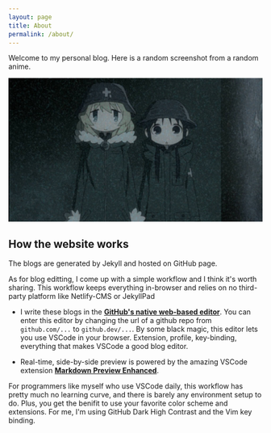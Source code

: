 ```yaml
---
layout: page
title: About
permalink: /about/
---
```


Welcome to my personal blog. Here is a random screenshot from a random anime.

![image](/images/0002.jpg)

## How the website works

The blogs are generated by Jekyll and hosted on GitHub page. 

As for blog editting, I come up with a simple workflow and I think it's worth sharing. This workflow keeps everything in-browser and relies on no third-party platform like Netlify-CMS or JekyllPad

- I write these blogs in the **[GitHub's native web-based editor](https://docs.github.com/en/codespaces/the-githubdev-web-based-editor)**. You can enter this editor by changing the url of a github repo from `github.com/...` to `github.dev/...`. By some black magic, this editor lets you use VSCode in your browser. Extension, profile, key-binding, everything that makes VSCode a good blog editor.

- Real-time, side-by-side preview is powered by the amazing VSCode extension **[Markdown Preview Enhanced](https://marketplace.visualstudio.com/items?itemName=shd101wyy.markdown-preview-enhanced)**.

For programmers like myself who use VSCode daily, this workflow has pretty much no learning curve, and there is barely any environment setup to do. Plus, you get the benifit to use your favorite color scheme and extensions. For me, I'm using GitHub Dark High Contrast and the Vim key binding.
